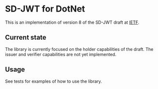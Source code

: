 # SD-JWT for DotNet

This is an implementation of version 8 of the SD-JWT draft at [IETF](https://datatracker.ietf.org/doc/html/draft-ietf-oauth-selective-disclosure-jwt-08).

## Current state

The library is currently focused on the holder capabilities of the draft. The issuer and verifier capabilities are not yet implemented.

## Usage

See tests for examples of how to use the library.

